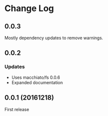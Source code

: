 # Change Log


## 0.0.3

Mostly dependency updates to remove warnings.

## 0.0.2

### Updates

- Uses macchiato/fs 0.0.6
- Expanded documentation

## 0.0.1 (20161218)

First release